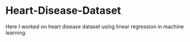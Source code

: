# Heart-Disease-Dataset
Here I worked on heart disease dataset using linear regression in machine learning.
